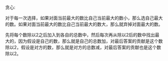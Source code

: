 贪心:

对于每一次选择，如果对面当前最大的数比自己当前最大的数小，那么选自己最大的数。如果对面当前最大的数比自己当前最大的数大，那么就弃掉对面最大的数。

先将每个数除以2之后加入到各自的总数中，然后每次再从除以2后的数中找出最大的，因为假设是自己的数，那么就是自己的总数加，对最后答案的贡献是这个数除以2，假设是对方的数，那么就是对方的总数减，对最后答案的贡献也是这个数除以2。